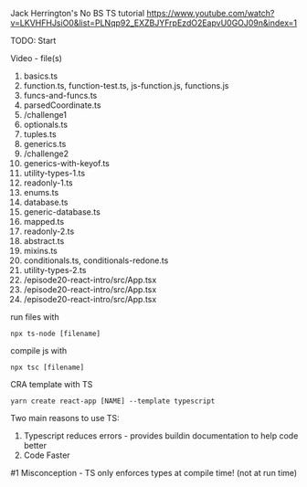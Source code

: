Jack Herrington's No BS TS tutorial
https://www.youtube.com/watch?v=LKVHFHJsiO0&list=PLNqp92_EXZBJYFrpEzdO2EapvU0GOJ09n&index=1

TODO: Start 

Video  - file(s)
 1. basics.ts
 2. function.ts, function-test.ts, js-function.js, functions.js
 3. funcs-and-funcs.ts
 4. parsedCoordinate.ts
 5. /challenge1
 6. optionals.ts
 7. tuples.ts
 8. generics.ts
 9. /challenge2
 10. generics-with-keyof.ts
 11. utility-types-1.ts
 12. readonly-1.ts
 13. enums.ts
 14. database.ts
 15. generic-database.ts
 16. mapped.ts
 17. readonly-2.ts
 18. abstract.ts
 19. mixins.ts
 21. conditionals.ts, conditionals-redone.ts
 22. utility-types-2.ts
 23. /episode20-react-intro/src/App.tsx
 24. /episode20-react-intro/src/App.tsx
 25. /episode20-react-intro/src/App.tsx
 






run files with 
```
npx ts-node [filename]
```
compile js with
```
npx tsc [filename]
```

CRA template with TS
```
yarn create react-app [NAME] --template typescript
```

Two main reasons to use TS:
1) Typescript reduces errors - provides buildin documentation to help code better
2) Code Faster


#1 Misconception - TS only enforces types at compile time! (not at run time)



